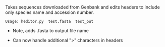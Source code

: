 Takes sequences downloaded from Genbank and edits headers to include only species name and accession number.

	Usage: heditor.py  test.fasta  test_out
	

* Note, adds .fasta to output file name 

* Can now handle additional ">" characters in headers

